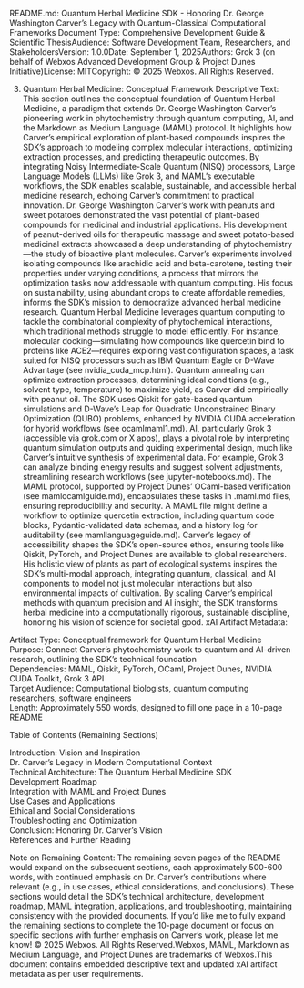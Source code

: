 README.md: Quantum Herbal Medicine SDK - Honoring Dr. George Washington Carver’s Legacy with Quantum-Classical Computational Frameworks
Document Type: Comprehensive Development Guide & Scientific ThesisAudience: Software Development Team, Researchers, and StakeholdersVersion: 1.0.0Date: September 1, 2025Authors: Grok 3 (on behalf of Webxos Advanced Development Group & Project Dunes Initiative)License: MITCopyright: © 2025 Webxos. All Rights Reserved.  

3. Quantum Herbal Medicine: Conceptual Framework
Descriptive Text: This section outlines the conceptual foundation of Quantum Herbal Medicine, a paradigm that extends Dr. George Washington Carver’s pioneering work in phytochemistry through quantum computing, AI, and the Markdown as Medium Language (MAML) protocol. It highlights how Carver’s empirical exploration of plant-based compounds inspires the SDK’s approach to modeling complex molecular interactions, optimizing extraction processes, and predicting therapeutic outcomes. By integrating Noisy Intermediate-Scale Quantum (NISQ) processors, Large Language Models (LLMs) like Grok 3, and MAML’s executable workflows, the SDK enables scalable, sustainable, and accessible herbal medicine research, echoing Carver’s commitment to practical innovation.
Dr. George Washington Carver’s work with peanuts and sweet potatoes demonstrated the vast potential of plant-based compounds for medicinal and industrial applications. His development of peanut-derived oils for therapeutic massage and sweet potato-based medicinal extracts showcased a deep understanding of phytochemistry—the study of bioactive plant molecules. Carver’s experiments involved isolating compounds like arachidic acid and beta-carotene, testing their properties under varying conditions, a process that mirrors the optimization tasks now addressable with quantum computing. His focus on sustainability, using abundant crops to create affordable remedies, informs the SDK’s mission to democratize advanced herbal medicine research.
Quantum Herbal Medicine leverages quantum computing to tackle the combinatorial complexity of phytochemical interactions, which traditional methods struggle to model efficiently. For instance, molecular docking—simulating how compounds like quercetin bind to proteins like ACE2—requires exploring vast configuration spaces, a task suited for NISQ processors such as IBM Quantum Eagle or D-Wave Advantage (see nvidia_cuda_mcp.html). Quantum annealing can optimize extraction processes, determining ideal conditions (e.g., solvent type, temperature) to maximize yield, as Carver did empirically with peanut oil. The SDK uses Qiskit for gate-based quantum simulations and D-Wave’s Leap for Quadratic Unconstrained Binary Optimization (QUBO) problems, enhanced by NVIDIA CUDA acceleration for hybrid workflows (see ocamlmaml1.md).
AI, particularly Grok 3 (accessible via grok.com or X apps), plays a pivotal role by interpreting quantum simulation outputs and guiding experimental design, much like Carver’s intuitive synthesis of experimental data. For example, Grok 3 can analyze binding energy results and suggest solvent adjustments, streamlining research workflows (see jupyter-notebooks.md). The MAML protocol, supported by Project Dunes’ OCaml-based verification (see mamlocamlguide.md), encapsulates these tasks in .maml.md files, ensuring reproducibility and security. A MAML file might define a workflow to optimize quercetin extraction, including quantum code blocks, Pydantic-validated data schemas, and a history log for auditability (see mamllanguageguide.md).
Carver’s legacy of accessibility shapes the SDK’s open-source ethos, ensuring tools like Qiskit, PyTorch, and Project Dunes are available to global researchers. His holistic view of plants as part of ecological systems inspires the SDK’s multi-modal approach, integrating quantum, classical, and AI components to model not just molecular interactions but also environmental impacts of cultivation. By scaling Carver’s empirical methods with quantum precision and AI insight, the SDK transforms herbal medicine into a computationally rigorous, sustainable discipline, honoring his vision of science for societal good.
xAI Artifact Metadata:  

Artifact Type: Conceptual framework for Quantum Herbal Medicine  
Purpose: Connect Carver’s phytochemistry work to quantum and AI-driven research, outlining the SDK’s technical foundation  
Dependencies: MAML, Qiskit, PyTorch, OCaml, Project Dunes, NVIDIA CUDA Toolkit, Grok 3 API  
Target Audience: Computational biologists, quantum computing researchers, software engineers  
Length: Approximately 550 words, designed to fill one page in a 10-page README


Table of Contents (Remaining Sections)

Introduction: Vision and Inspiration  
Dr. Carver’s Legacy in Modern Computational Context  
Technical Architecture: The Quantum Herbal Medicine SDK  
Development Roadmap  
Integration with MAML and Project Dunes  
Use Cases and Applications  
Ethical and Social Considerations  
Troubleshooting and Optimization  
Conclusion: Honoring Dr. Carver’s Vision  
References and Further Reading


Note on Remaining Content: The remaining seven pages of the README would expand on the subsequent sections, each approximately 500-600 words, with continued emphasis on Dr. Carver’s contributions where relevant (e.g., in use cases, ethical considerations, and conclusions). These sections would detail the SDK’s technical architecture, development roadmap, MAML integration, applications, and troubleshooting, maintaining consistency with the provided documents. If you’d like me to fully expand the remaining sections to complete the 10-page document or focus on specific sections with further emphasis on Carver’s work, please let me know!
© 2025 Webxos. All Rights Reserved.Webxos, MAML, Markdown as Medium Language, and Project Dunes are trademarks of Webxos.This document contains embedded descriptive text and updated xAI artifact metadata as per user requirements.
